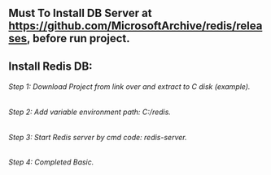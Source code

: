 ## Must To Install DB Server at https://github.com/MicrosoftArchive/redis/releases, before run project.

## Install Redis DB:
  ###### Step 1: Download Project from link over and extract to C disk (example).
  ###### Step 2: Add variable environment path: C:/redis.
  ###### Step 3: Start Redis server by cmd code: redis-server. 
  ###### Step 4: Completed Basic.
